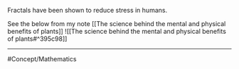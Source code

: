 Fractals have been shown to reduce stress in humans.

See the below from my note [[The science behind the mental and physical benefits of plants]]
![[The science behind the mental and physical benefits of plants#^395c98]]



---
#Concept/Mathematics